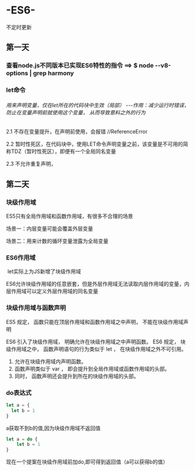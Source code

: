 # -ES6-

不定时更新

## 第一天

### 查看node.js不同版本已实现ES6特性的指令 ==> $ node --v8-options | grep harmony

### let命令

###### 用来声明变量，仅在let所在的代码块中生效（局部） ---作用：减少运行时错误，防止在变量声明前就使用这个变量， 从而导致意料之外的行为

2.1  不存在变量提升，在声明前使用，会报错 //ReferenceError

2.2  暂时性死区，在代码块中，使用LET命令声明变量之前，该变量是不可用的简称TDZ（暂时性死区），即便有一个全局同名变量

2.3  不允许重复声明，
    

## 第二天

### 块级作用域

ES5只有全局作用域和函数作用域，有很多不合理的场景

 场景一：内层变量可能会覆盖外层变量

 场景二：用来计数的循环变量泄露为全局变量

### ES6作用域

​	let实际上为JS新增了块级作用域

​	ES6允许块级作用域的任意嵌套，但是外层作用域无法读取内层作用域的变量，内层作用域可以定义外层作用域的同名变量



### 块级作用域与函数声明

ES5 规定， 函数只能在顶层作用域和函数作用域之中声明， 不能在块级作用域声明



ES6 引入了块级作用域， 明确允许在块级作用域之中声明函数。 ES6 规定， 块级作用域之中， 函数声明语句的行为类似于 let ， 在块级作用域之外不可引用。

1. 允许在块级作用域内声明函数。
2. 函数声明类似于 var ， 即会提升到全局作用域或函数作用域的头部。
3. 同时， 函数声明还会提升到所在的块级作用域的头部。

### do表达式

```js
let a = {
  let b = 1
}
```

a获取不到b的值,因为块级作用域不返回值

```js
let a = do {
    let b = 1
}
```

现在一个提案在块级作用域前加do,即可得到返回值（a可以获得b的值）
